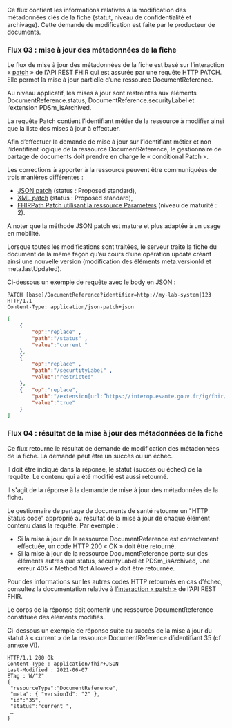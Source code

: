 Ce flux contient les informations relatives à la modification des métadonnées clés de la fiche (statut, niveau de confidentialité et archivage). Cette demande de modification est faite par le producteur de documents. 

### Flux 03 : mise à jour des métadonnées de la fiche

Le flux de mise à jour des métadonnées de la fiche est basé sur l’interaction « [patch](https://www.hl7.org/fhir/http.html#patch) » de l’API REST FHIR qui est assurée par une requête HTTP PATCH. Elle permet la mise à jour partielle d’une ressource DocumentReference.

Au niveau applicatif, les mises à jour sont restreintes aux éléments DocumentReference.status, DocumentReference.securityLabel et l’extension PDSm_isArchived.

La requête Patch contient l’identifiant métier de la ressource à modifier ainsi que la liste des mises à jour à effectuer.

Afin d’effectuer la demande de mise à jour sur l’identifiant métier et non l’identifiant logique de la ressource DocumentReference, le gestionnaire de partage de documents doit prendre en charge le « conditional Patch ».

Les corrections à apporter à la ressource peuvent être communiquées de trois manières différentes :
* [JSON patch](https://datatracker.ietf.org/doc/html/rfc6902) (status : Proposed standard),
* [XML patch](https://datatracker.ietf.org/doc/html/rfc5261) (status : Proposed standard),
* [FHIRPath Patch utilisant la ressource Parameters](https://www.hl7.org/fhir/fhirpatch.html) (niveau de maturité : 2).

A noter que la méthode JSON patch est mature et plus adaptée à un usage en mobilité.

Lorsque toutes les modifications sont traitées, le serveur traite la fiche du document de la même façon qu’au cours d’une opération update créant ainsi une nouvelle version (modification des éléments meta.versionId et meta.lastUpdated). 

Ci-dessous un exemple de requête avec le body en JSON : 
```
PATCH [base]/DocumentReference?identifier=http://my-lab-system|123 HTTP/1.1
Content-Type: application/json-patch+json
```

```json
[
    {
        "op":"replace" ,
        "path":"/status" ,
        "value":"current "
    },
    {
        "op":"replace" , 
        "path":"/securtityLabel" , 
        "value":"restricted"
    },
    {   "op":"replace",
        "path":"/extension[url:”https://interop.esante.gouv.fr/ig/fhir/pdsm/SearchParameter/PDSm-isArchived”]/valueBoolean", 
        "value":"true"
    }
]
```


### Flux 04 : résultat de la mise à jour des métadonnées de la fiche

Ce flux retourne le résultat de demande de modification des métadonnées de la fiche. La demande peut être un succès ou un échec.

Il doit être indiqué dans la réponse, le statut (succès ou échec) de la requête. Le contenu qui a été modifié est aussi retourné. 


Il s'agit de la réponse à la demande de mise à jour des métadonnées de la fiche.

Le gestionnaire de partage de documents de santé retourne un "HTTP Status code" approprié au résultat de la mise à jour de chaque élément contenu dans la requête. Par exemple :
* Si la mise à jour de la ressource DocumentReference est correctement effectuée, un code HTTP 200 « OK » doit être retourné.
* Si la mise à jour de la ressource DocumentReference porte sur des éléments autres que status, securityLabel et PDSm_isArchived, une erreur 405 « Method Not Allowed » doit être retournée.

Pour des informations sur les autres codes HTTP retournés en cas d’échec, consultez la documentation relative à [l’interaction « patch »](https://www.hl7.org/fhir/http.html#summary) de l’API REST FHIR.

Le corps de la réponse doit contenir une ressource DocumentReference constituée des éléments modifiés.

Ci-dessous un exemple de réponse suite au succès de la mise à jour du statut à « current » de la ressource DocumentReference d’identifiant 35 (cf annexe VI).

```
HTTP/1.1 200 Ok
Content-Type : application/fhir+JSON
Last-Modified : 2021-06-07
ETag : W/"2"
{
 "resourceType":"DocumentReference",
 "meta": { "versionId": "2" },
 "id":"35",
 "status":"current ",
 …
}
```
